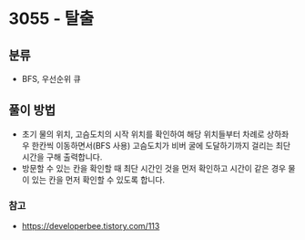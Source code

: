 # 3055 - 탈출

## 분류
- BFS, 우선순위 큐

## 풀이 방법
- 초기 물의 위치, 고슴도치의 시작 위치를 확인하여 해당 위치들부터 차례로 상하좌우 한칸씩 이동하면서(BFS 사용) 고슴도치가 비버 굴에 도달하기까지 걸리는 최단 시간을 구해 출력합니다.
- 방문할 수 있는 칸을 확인할 때 최단 시간인 것을 먼저 확인하고 시간이 같은 경우 물이 있는 칸을 먼저 확인할 수 있도록 합니다. 

### 참고
- https://developerbee.tistory.com/113
